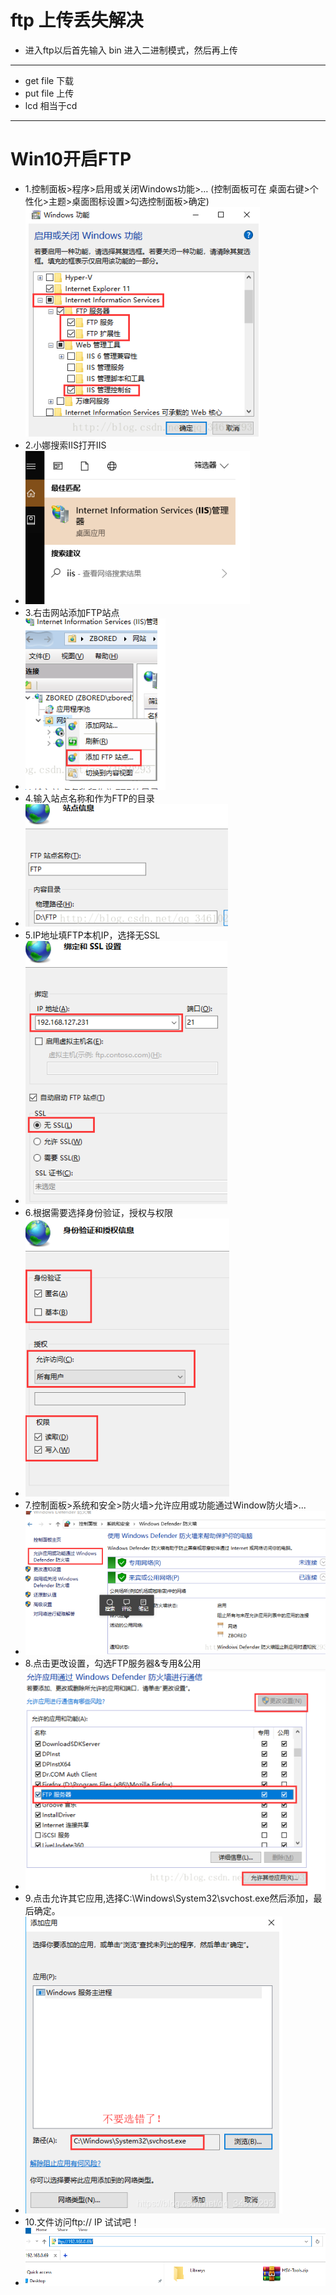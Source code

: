 # ftp 上传丢失解决
- 进入ftp以后首先输入 bin 进入二进制模式，然后再上传 

***
- get file  下载 
- put file  上传
- lcd  相当于cd
***

# Win10开启FTP
- 1.控制面板>程序>启用或关闭Windows功能>…
(控制面板可在 桌面右键>个性化>主题>桌面图标设置>勾选控制面板>确定)
![5d09c1a4e284638b7fff8ed36178f9b1.png](../../../_resources/5d09c1a4e284638b7fff8ed36178f9b1-1.png)
- 2.小娜搜索IIS打开IIS
- ![de664e1479ab5b00b0a6c3f647de7717.png](../../../_resources/de664e1479ab5b00b0a6c3f647de7717-1.png)
- 3.右击网站添加FTP站点
- ![25d0fa40dd3805ba2ba96093caa55ac4.png](../../../_resources/25d0fa40dd3805ba2ba96093caa55ac4-1.png)
- 4.输入站点名称和作为FTP的目录
- ![962fd885e8553f3f529108aa050dbe7b.png](../../../_resources/962fd885e8553f3f529108aa050dbe7b-1.png)
- 5.IP地址填FTP本机IP，选择无SSL
- ![e836c58af2649128f6b85dbd96de82d2.png](../../../_resources/e836c58af2649128f6b85dbd96de82d2-1.png)
- 6.根据需要选择身份验证，授权与权限
- ![646a2a8c91fc583b8f224fd766e80884.png](../../../_resources/646a2a8c91fc583b8f224fd766e80884-1.png)
- 7.控制面板>系统和安全>防火墙>允许应用或功能通过Window防火墙>...
- ![e36312b2c4c467b8f14aea9e9b0e16e9.png](../../../_resources/e36312b2c4c467b8f14aea9e9b0e16e9-1.png)
- 8.点击更改设置，勾选FTP服务器&专用&公用
- ![9b67bd172608cffa6b96011f78767e20.png](../../../_resources/9b67bd172608cffa6b96011f78767e20-1.png)
- 9.点击允许其它应用,选择C:\Windows\System32\svchost.exe然后添加，最后确定。
- ![50308838a15b6866a759a81aff55ad1d.png](../../../_resources/50308838a15b6866a759a81aff55ad1d-1.png)
- 10.文件访问ftp:// IP 试试吧！
- ![a9c477f7d06c8af3bb31541116443d75.png](../../../_resources/a9c477f7d06c8af3bb31541116443d75-1.png)